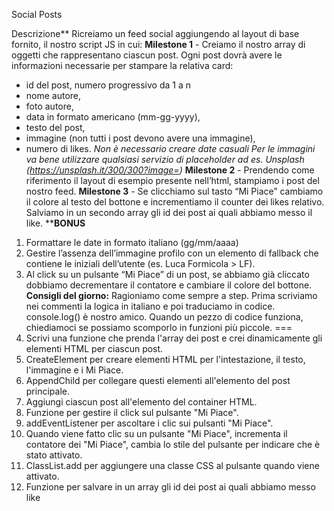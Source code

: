 Social Posts

Descrizione**
Ricreiamo un feed social aggiungendo al layout di base fornito, il nostro script JS in cui:
**Milestone 1** - Creiamo il nostro array di oggetti che rappresentano ciascun post.
Ogni post dovrà avere le informazioni necessarie per stampare la relativa card:
- id del post, numero progressivo da 1 a n
- nome autore,
- foto autore,
- data in formato americano (mm-gg-yyyy),
- testo del post,
- immagine (non tutti i post devono avere una immagine),
- numero di likes.
*Non è necessario creare date casuali*
*Per le immagini va bene utilizzare qualsiasi servizio di placeholder ad es. Unsplash (https://unsplash.it/300/300?image=<id>)*
**Milestone 2** - Prendendo come riferimento il layout di esempio presente nell’html, stampiamo i post del nostro feed.
**Milestone 3** - Se clicchiamo sul tasto “Mi Piace” cambiamo il colore al testo del bottone e incrementiamo il counter dei likes relativo.
Salviamo in un secondo array gli id dei post ai quali abbiamo messo il like.
****BONUS**
1. Formattare le date in formato italiano (gg/mm/aaaa)
2. Gestire l’assenza dell’immagine profilo con un elemento di fallback che contiene le iniziali dell’utente (es. Luca Formicola > LF).
3. Al click su un pulsante “Mi Piace” di un post, se abbiamo già cliccato dobbiamo decrementare il contatore e cambiare il colore del bottone.
**Consigli del giorno:**
Ragioniamo come sempre a step.
Prima scriviamo nei commenti la logica in italiano e poi traduciamo in codice.
console.log() è nostro amico.
Quando un pezzo di codice funziona, chiediamoci se possiamo scomporlo in funzioni più piccole.
===
1. Scrivi una funzione che prenda l'array dei post e crei dinamicamente gli elementi HTML per ciascun post.
2. CreateElement per creare elementi HTML per l'intestazione, il testo, l'immagine e i Mi Piace.
3. AppendChild per collegare questi elementi all'elemento del post principale.
4. Aggiungi ciascun post all'elemento del container HTML.
5. Funzione per gestire il click sul pulsante "Mi Piace".
6. addEventListener per ascoltare i clic sui pulsanti "Mi Piace".
7. Quando viene fatto clic su un pulsante "Mi Piace", incrementa il contatore dei "Mi Piace", cambia lo stile del pulsante per indicare che è stato attivato.
8. ClassList.add per aggiungere una classe CSS al pulsante quando viene attivato.
9. Funzione per salvare in un array gli id dei post ai quali abbiamo messo like